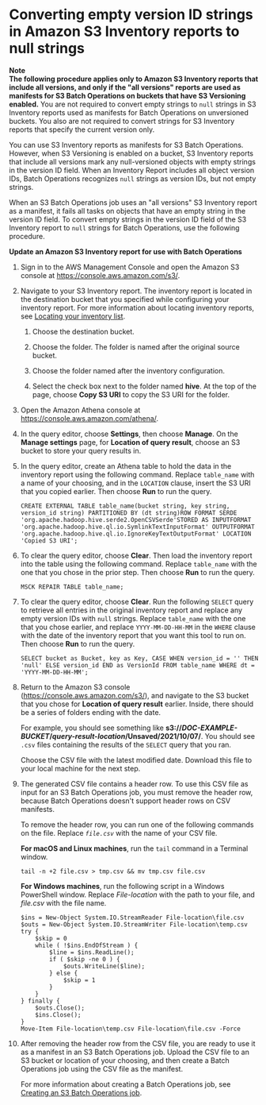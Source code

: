 # Converting empty version ID strings in Amazon S3 Inventory reports to null strings<a name="inventory-configure-bops"></a>

**Note**  
**The following procedure applies only to Amazon S3 Inventory reports that include all versions, and only if the "all versions" reports are used as manifests for S3 Batch Operations on buckets that have S3 Versioning enabled\.** You are not required to convert empty strings to `null` strings in S3 Inventory reports used as manifests for Batch Operations on unversioned buckets\. You also are not required to convert strings for S3 Inventory reports that specify the current version only\.

You can use S3 Inventory reports as manifests for S3 Batch Operations\. However, when S3 Versioning is enabled on a bucket, S3 Inventory reports that include all versions mark any null\-versioned objects with empty strings in the version ID field\. When an Inventory Report includes all object version IDs, Batch Operations recognizes `null` strings as version IDs, but not empty strings\. 

When an S3 Batch Operations job uses an "all versions" S3 Inventory report as a manifest, it fails all tasks on objects that have an empty string in the version ID field\. To convert empty strings in the version ID field of the S3 Inventory report to `null` strings for Batch Operations, use the following procedure\.

**Update an Amazon S3 Inventory report for use with Batch Operations**

1. Sign in to the AWS Management Console and open the Amazon S3 console at [https://console\.aws\.amazon\.com/s3/](https://console.aws.amazon.com/s3/)\.

1. Navigate to your S3 Inventory report\. The inventory report is located in the destination bucket that you specified while configuring your inventory report\. For more information about locating inventory reports, see [Locating your inventory list](storage-inventory-location.md)\.

   1. Choose the destination bucket\.

   1. Choose the folder\. The folder is named after the original source bucket\.

   1. Choose the folder named after the inventory configuration\.

   1. Select the check box next to the folder named **hive**\. At the top of the page, choose **Copy S3 URI** to copy the S3 URI for the folder\.

1. Open the Amazon Athena console at [https://console\.aws\.amazon\.com/athena/](https://console.aws.amazon.com/athena/home)\. 

1. In the query editor, choose **Settings**, then choose **Manage**\. On the **Manage settings** page, for **Location of query result**, choose an S3 bucket to store your query results in\.

1. In the query editor, create an Athena table to hold the data in the inventory report using the following command\. Replace `table_name` with a name of your choosing, and in the `LOCATION` clause, insert the S3 URI that you copied earlier\. Then choose **Run** to run the query\.

   ```
   CREATE EXTERNAL TABLE table_name(bucket string, key string, version_id string) PARTITIONED BY (dt string)ROW FORMAT SERDE 'org.apache.hadoop.hive.serde2.OpenCSVSerde'STORED AS INPUTFORMAT 'org.apache.hadoop.hive.ql.io.SymlinkTextInputFormat' OUTPUTFORMAT 'org.apache.hadoop.hive.ql.io.IgnoreKeyTextOutputFormat' LOCATION 'Copied S3 URI';
   ```

1. To clear the query editor, choose **Clear**\. Then load the inventory report into the table using the following command\. Replace `table_name` with the one that you chose in the prior step\. Then choose **Run** to run the query\.

   ```
   MSCK REPAIR TABLE table_name;
   ```

1. To clear the query editor, choose **Clear**\. Run the following `SELECT` query to retrieve all entries in the original inventory report and replace any empty version IDs with `null` strings\. Replace `table_name` with the one that you chose earlier, and replace `YYYY-MM-DD-HH-MM` in the `WHERE` clause with the date of the inventory report that you want this tool to run on\. Then choose **Run** to run the query\.

   ```
   SELECT bucket as Bucket, key as Key, CASE WHEN version_id = '' THEN 'null' ELSE version_id END as VersionId FROM table_name WHERE dt = 'YYYY-MM-DD-HH-MM';
   ```

1. Return to the Amazon S3 console \([https://console\.aws\.amazon\.com/s3/](https://console.aws.amazon.com/s3/)\), and navigate to the S3 bucket that you chose for **Location of query result** earlier\. Inside, there should be a series of folders ending with the date\.

   For example, you should see something like **s3://*DOC\-EXAMPLE\-BUCKET*/*query\-result\-location*/Unsaved/2021/10/07/**\. You should see `.csv` files containing the results of the `SELECT` query that you ran\. 

   Choose the CSV file with the latest modified date\. Download this file to your local machine for the next step\.

1. The generated CSV file contains a header row\. To use this CSV file as input for an S3 Batch Operations job, you must remove the header row, because Batch Operations doesn't support header rows on CSV manifests\. 

   To remove the header row, you can run one of the following commands on the file\. Replace *`file.csv`* with the name of your CSV file\. 

   **For macOS and Linux machines**, run the `tail` command in a Terminal window\. 

   ```
   tail -n +2 file.csv > tmp.csv && mv tmp.csv file.csv 
   ```

   **For Windows machines**, run the following script in a Windows PowerShell window\. Replace *File\-location* with the path to your file, and *file\.csv* with the file name\.

   ```
   $ins = New-Object System.IO.StreamReader File-location\file.csv
   $outs = New-Object System.IO.StreamWriter File-location\temp.csv
   try {
       $skip = 0
       while ( !$ins.EndOfStream ) {
           $line = $ins.ReadLine();
           if ( $skip -ne 0 ) {
               $outs.WriteLine($line);
           } else {
               $skip = 1
           }
       }
   } finally {
       $outs.Close();
       $ins.Close();
   }
   Move-Item File-location\temp.csv File-location\file.csv -Force
   ```

1. After removing the header row from the CSV file, you are ready to use it as a manifest in an S3 Batch Operations job\. Upload the CSV file to an S3 bucket or location of your choosing, and then create a Batch Operations job using the CSV file as the manifest\.

   For more information about creating a Batch Operations job, see [Creating an S3 Batch Operations job](batch-ops-create-job.md)\.